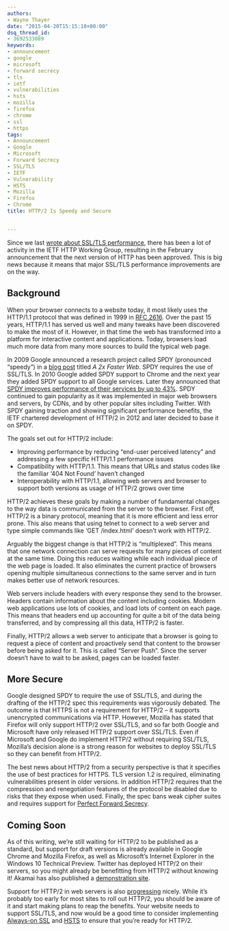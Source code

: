 ```yaml
---
authors:
- Wayne Thayer
date: "2015-04-20T15:15:10+00:00"
dsq_thread_id:
- 3692533089
keywords:
- announcement
- google
- microsoft
- forward secrecy
- tls
- ietf
- vulnerabilities
- hsts
- mozilla
- firefox
- chrome
- ssl
- https
tags:
- Announcement
- Google
- Microsoft
- Forward Secrecy
- SSL/TLS
- IETF
- Vulnerability
- HSTS
- Mozilla
- Firefox
- Chrome
title: HTTP/2 Is Speedy and Secure


---
```

Since we last [wrote about SSL/TLS performance][1], there has been a lot of activity in the IETF HTTP Working Group, resulting in the February announcement that the next version of HTTP has been approved. This is big news because it means that major SSL/TLS performance improvements are on the way.

## Background

When your browser connects to a website today, it most likely uses the HTTP/1.1 protocol that was defined in 1999 in [RFC 2616][2]. Over the past 15 years, HTTP/1.1 has served us well and many tweaks have been discovered to make the most of it. However, in that time the web has transformed into a platform for interactive content and applications. Today, browsers load much more data from many more sources to build the typical web page.

In 2009 Google announced a research project called SPDY (pronounced “speedy”) in a [blog post][3] titled _A 2x Faster Web_. SPDY requires the use of SSL/TLS. In 2010 Google added SPDY support to Chrome and the next year they added SPDY support to all Google services. Later they announced that [SPDY improves performance of their services by up to 43%][4]. SPDY continued to gain popularity as it was implemented in major web browsers and servers, by CDNs, and by other popular sites including Twitter. With SPDY gaining traction and showing significant performance benefits, the IETF chartered development of HTTP/2 in 2012 and later decided to base it on SPDY.

The goals set out for HTTP/2 include:

  * Improving performance by reducing “end-user perceived latency” and addressing a few specific HTTP/1.1 performance issues
  * Compatibility with HTTP/1.1. This means that URLs and status codes like the familiar ‘404 Not Found’ haven’t changed
  * Interoperability with HTTP/1.1, allowing web servers and browser to support both versions as usage of HTTP/2 grows over time

HTTP/2 achieves these goals by making a number of fundamental changes to the way data is communicated from the server to the browser. First off, HTTP/2 is a binary protocol, meaning that it is more efficient and less error prone. This also means that using telnet to connect to a web server and type simple commands like ‘GET /index.html’ doesn’t work with HTTP/2.

Arguably the biggest change is that HTTP/2 is “multiplexed”. This means that one network connection can serve requests for many pieces of content at the same time. Doing this reduces waiting while each individual piece of the web page is loaded. It also eliminates the current practice of browsers opening multiple simultaneous connections to the same server and in turn makes better use of network resources.

Web servers include headers with every response they send to the browser. Headers contain information about the content including cookies. Modern web applications use lots of cookies, and load lots of content on each page. This means that headers end up accounting for quite a bit of the data being transferred, and by compressing all this data, HTTP/2 is faster.

Finally, HTTP/2 allows a web server to anticipate that a browser is going to request a piece of content and proactively send that content to the browser before being asked for it. This is called “Server Push”. Since the server doesn’t have to wait to be asked, pages can be loaded faster.

## More Secure

Google designed SPDY to require the use of SSL/TLS, and during the drafting of the HTTP/2 spec this requirements was vigorously debated. The outcome is that HTTPS is not a requirement for HTTP/2 – it supports unencrypted communications via HTTP. However, Mozilla has stated that Firefox will only support HTTP/2 over SSL/TLS, and so far both Google and Microsoft have only released HTTP/2 support over SSL/TLS. Even if Microsoft and Google do implement HTTP/2 without requiring SSL/TLS, Mozilla’s decision alone is a strong reason for websites to deploy SSL/TLS so they can benefit from HTTP/2.

The best news about HTTP/2 from a security perspective is that it specifies the use of best practices for HTTPS. TLS version 1.2 is required, eliminating vulnerabilities present in older versions. In addition HTTP/2 requires that the compression and renegotiation features of the protocol be disabled due to risks that they expose when used. Finally, the spec bans weak cipher suites and requires support for [Perfect Forward Secrecy][5].

## Coming Soon

As of this writing, we’re still waiting for HTTP/2 to be published as a standard, but support for draft versions is already available in Google Chrome and Mozilla Firefox, as well as Microsoft’s Internet Explorer in the Windows 10 Technical Preview. Twitter has deployed HTTP/2 on their servers, so you might already be benefitting from HTTP/2 without knowing it! Akamai has also published a [demonstration site][6].

Support for HTTP/2 in web servers is also [progressing][7] nicely. While it’s probably too early for most sites to roll out HTTP/2, you should be aware of it and start making plans to reap the benefits. Your website needs to support SSL/TLS, and now would be a good time to consider implementing [Always-on SSL][8] and [HSTS][9] to ensure that you’re ready for HTTP/2.

 [1]: https://casecurity.org/2014/10/30/extra-trips-are-for-frequent-flyers-not-ssltls-performance/
 [2]: https://www.ietf.org/rfc/rfc2616.txt
 [3]: http://googleresearch.blogspot.com/2009/11/2x-faster-web.html
 [4]: http://blog.chromium.org/2013/11/making-web-faster-with-spdy-and-http2.html
 [5]: https://casecurity.org/2014/04/11/perfect-forward-secrecy/
 [6]: https://http2.akamai.com/
 [7]: https://github.com/http2/http2-spec/wiki/Implementations
 [8]: https://casecurity.org/2014/01/16/always-on-ssl-part-i/
 [9]: https://casecurity.org/2014/10/08/secure-your-website-with-hsts/